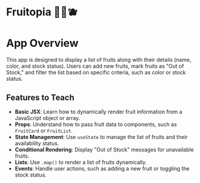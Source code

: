 #  Fruitopia 🍓🍇🫐

# App Overview

This app is designed to display a list of fruits along with their details (name, color, and stock status). Users can add new fruits, mark fruits as "Out of Stock," and filter the list based on specific criteria, such as color or stock status.

## Features to Teach

- **Basic JSX**: Learn how to dynamically render fruit information from a JavaScript object or array.
- **Props**: Understand how to pass fruit data to components, such as `FruitCard` or `FruitList`.
- **State Management**: Use `useState` to manage the list of fruits and their availability status.
- **Conditional Rendering**: Display "Out of Stock" messages for unavailable fruits.
- **Lists**: Use `.map()` to render a list of fruits dynamically.
- **Events**: Handle user actions, such as adding a new fruit or toggling the stock status.






